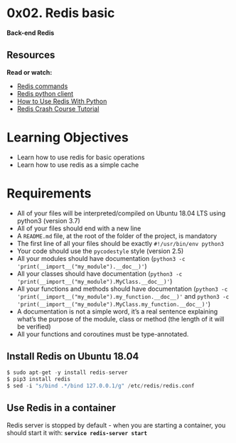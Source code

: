 # 0x02. Redis basic

**Back-end Redis**

## Resources
__Read or watch:__
  - [Redis commands](https://redis.io/commands/acl-cat/)
  - [Redis python client](https://redis-py.readthedocs.io/en/stable/)
  - [How to Use Redis With Python](https://realpython.com/python-redis/)
  - [Redis Crash Course Tutorial](https://www.youtube.com/watch?v=Hbt56gFj998)

# Learning Objectives
  - Learn how to use redis for basic operations
  - Learn how to use redis as a simple cache

# Requirements
  - All of your files will be interpreted/compiled on Ubuntu 18.04 LTS using python3 (version 3.7)
  - All of your files should end with a new line
  - A `README.md` file, at the root of the folder of the project, is mandatory
  - The first line of all your files should be exactly `#!/usr/bin/env python3`
  - Your code should use the `pycodestyle` style (version 2.5)
  - All your modules should have documentation (`python3 -c 'print(__import__("my_module").__doc__)'`)
  - All your classes should have documentation (`python3 -c 'print(__import__("my_module").MyClass.__doc__)'`)
  - All your functions and methods should have documentation (`python3 -c 'print(__import__("my_module").my_function.__doc__)'` and `python3 -c 'print(__import__("my_module").MyClass.my_function.__doc__)'`)
  - A documentation is not a simple word, it’s a real sentence explaining what’s the purpose of the module, class or method (the length of it will be verified)
  - All your functions and coroutines must be type-annotated.


## Install Redis on Ubuntu 18.04
```py
$ sudo apt-get -y install redis-server
$ pip3 install redis
$ sed -i "s/bind .*/bind 127.0.0.1/g" /etc/redis/redis.conf
```

## Use Redis in a container
Redis server is stopped by default - when you are starting a container, you should start it with: **`service redis-server start`**


